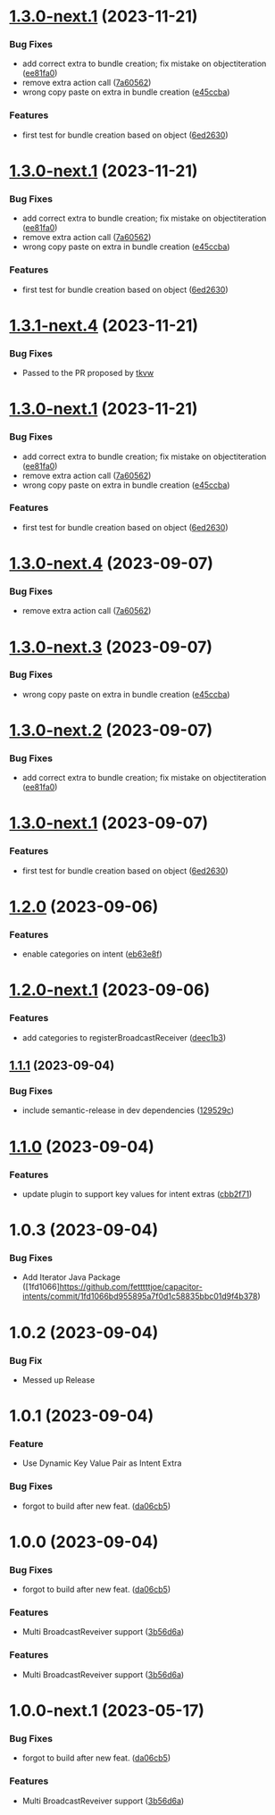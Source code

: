 # [1.3.0-next.1](https://github.com/detchenkov/capacitor-intents/compare/v1.2.0...v1.3.0-next.1) (2023-11-21)


### Bug Fixes

* add correct extra to bundle creation; fix mistake on objectiteration ([ee81fa0](https://github.com/detchenkov/capacitor-intents/commit/ee81fa04f2a7a5d51aff38728fff2580474007f4))
* remove extra action call ([7a60562](https://github.com/detchenkov/capacitor-intents/commit/7a6056207b7495ff87d0967141d3eea230eb17e7))
* wrong copy paste on extra in bundle creation ([e45ccba](https://github.com/detchenkov/capacitor-intents/commit/e45ccbaab065f7fc33a1bf6225eec5293dea5b68))


### Features

* first test for bundle creation based on object ([6ed2630](https://github.com/detchenkov/capacitor-intents/commit/6ed26302dc13aa766e68716f2ab83e0a09e26709))

# [1.3.0-next.1](https://github.com/detchenkov/capacitor-intents/compare/v1.2.0...v1.3.0-next.1) (2023-11-21)


### Bug Fixes

* add correct extra to bundle creation; fix mistake on objectiteration ([ee81fa0](https://github.com/detchenkov/capacitor-intents/commit/ee81fa04f2a7a5d51aff38728fff2580474007f4))
* remove extra action call ([7a60562](https://github.com/detchenkov/capacitor-intents/commit/7a6056207b7495ff87d0967141d3eea230eb17e7))
* wrong copy paste on extra in bundle creation ([e45ccba](https://github.com/detchenkov/capacitor-intents/commit/e45ccbaab065f7fc33a1bf6225eec5293dea5b68))


### Features

* first test for bundle creation based on object ([6ed2630](https://github.com/detchenkov/capacitor-intents/commit/6ed26302dc13aa766e68716f2ab83e0a09e26709))

# [1.3.1-next.4](https://github.com/detchenkov/capacitor-intents/compare/v1.3.0-next.3...v1.3.1-next.4) (2023-11-21)

### Bug Fixes

* Passed to the PR proposed by [tkvw](https://github.com/tkvw/capacitor-intents/tree/main)

# [1.3.0-next.1](https://github.com/detchenkov/capacitor-intents/compare/v1.2.0...v1.3.0-next.1) (2023-11-21)


### Bug Fixes

* add correct extra to bundle creation; fix mistake on objectiteration ([ee81fa0](https://github.com/detchenkov/capacitor-intents/commit/ee81fa04f2a7a5d51aff38728fff2580474007f4))
* remove extra action call ([7a60562](https://github.com/detchenkov/capacitor-intents/commit/7a6056207b7495ff87d0967141d3eea230eb17e7))
* wrong copy paste on extra in bundle creation ([e45ccba](https://github.com/detchenkov/capacitor-intents/commit/e45ccbaab065f7fc33a1bf6225eec5293dea5b68))


### Features

* first test for bundle creation based on object ([6ed2630](https://github.com/detchenkov/capacitor-intents/commit/6ed26302dc13aa766e68716f2ab83e0a09e26709))

# [1.3.0-next.4](https://github.com/fetttttjoe/capacitor-intents/compare/v1.3.0-next.3...v1.3.0-next.4) (2023-09-07)


### Bug Fixes

* remove extra action call ([7a60562](https://github.com/fetttttjoe/capacitor-intents/commit/7a6056207b7495ff87d0967141d3eea230eb17e7))

# [1.3.0-next.3](https://github.com/fetttttjoe/capacitor-intents/compare/v1.3.0-next.2...v1.3.0-next.3) (2023-09-07)


### Bug Fixes

* wrong copy paste on extra in bundle creation ([e45ccba](https://github.com/fetttttjoe/capacitor-intents/commit/e45ccbaab065f7fc33a1bf6225eec5293dea5b68))

# [1.3.0-next.2](https://github.com/fetttttjoe/capacitor-intents/compare/v1.3.0-next.1...v1.3.0-next.2) (2023-09-07)


### Bug Fixes

* add correct extra to bundle creation; fix mistake on objectiteration ([ee81fa0](https://github.com/fetttttjoe/capacitor-intents/commit/ee81fa04f2a7a5d51aff38728fff2580474007f4))

# [1.3.0-next.1](https://github.com/fetttttjoe/capacitor-intents/compare/v1.2.0...v1.3.0-next.1) (2023-09-07)


### Features

* first test for bundle creation based on object ([6ed2630](https://github.com/fetttttjoe/capacitor-intents/commit/6ed26302dc13aa766e68716f2ab83e0a09e26709))

# [1.2.0](https://github.com/fetttttjoe/capacitor-intents/compare/v1.1.1...v1.2.0) (2023-09-06)


### Features

* enable categories on intent ([eb63e8f](https://github.com/fetttttjoe/capacitor-intents/commit/eb63e8f100abe53dde68d40971bf01dc07a6f914))

# [1.2.0-next.1](https://github.com/fetttttjoe/capacitor-intents/compare/v1.1.1...v1.2.0-next.1) (2023-09-06)


### Features

* add categories to registerBroadcastReceiver ([deec1b3](https://github.com/fetttttjoe/capacitor-intents/commit/deec1b3f8c18ee24dc5f094090c1ff2c66ff1caa))

## [1.1.1](https://github.com/fetttttjoe/capacitor-intents/compare/v1.1.0...v1.1.1) (2023-09-04)


### Bug Fixes

* include semantic-release in dev dependencies ([129529c](https://github.com/fetttttjoe/capacitor-intents/commit/129529cc1e9e287fc4082c17995c991af0a5ca9c))

# [1.1.0](https://github.com/fetttttjoe/capacitor-intents//compare/v1.0.0...v1.1.0) (2023-09-04)


### Features

* update plugin to support key values for intent extras ([cbb2f71](https://github.com/fetttttjoe/capacitor-intents//commit/cbb2f711c99c94e0377c6ddd25d8e1112ef9c1e8))

# 1.0.3 (2023-09-04)
### Bug Fixes

* Add Iterator Java Package ([1fd1066]https://github.com/fetttttjoe/capacitor-intents/commit/1fd1066bd955895a7f0d1c58835bbc01d9f4b378)

# 1.0.2 (2023-09-04)
### Bug Fix

* Messed up Release

# 1.0.1 (2023-09-04)

### Feature

* Use Dynamic Key Value Pair as Intent Extra

### Bug Fixes

* forgot to build after new feat. ([da06cb5](https://github.com/IT-MikeS/capacitor-intents/commit/da06cb5adaa39448e46878dc9a4452e6156e4fdd))

# 1.0.0 (2023-09-04)


### Bug Fixes

* forgot to build after new feat. ([da06cb5](https://github.com/fetttttjoe/capacitor-intents//commit/da06cb5adaa39448e46878dc9a4452e6156e4fdd))


### Features

* Multi BroadcastReveiver support ([3b56d6a](https://github.com/fetttttjoe/capacitor-intents//commit/3b56d6a1e03228ec83f262c750c5f646a05babb3))

### Features

* Multi BroadcastReveiver support ([3b56d6a](https://github.com/IT-MikeS/capacitor-intents/commit/3b56d6a1e03228ec83f262c750c5f646a05babb3))

# 1.0.0-next.1 (2023-05-17)


### Bug Fixes

* forgot to build after new feat. ([da06cb5](https://github.com/IT-MikeS/capacitor-intents/commit/da06cb5adaa39448e46878dc9a4452e6156e4fdd))


### Features

* Multi BroadcastReveiver support ([3b56d6a](https://github.com/IT-MikeS/capacitor-intents/commit/3b56d6a1e03228ec83f262c750c5f646a05babb3))
